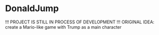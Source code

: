 # DonaldJump

!!! PROJECT IS STILL IN PROCESS OF DEVELOPMENT !!!
ORIGINAL IDEA: create a Mario-like game with Trump as a main character
